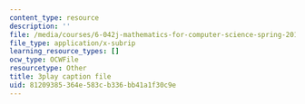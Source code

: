 ```yaml
---
content_type: resource
description: ''
file: /media/courses/6-042j-mathematics-for-computer-science-spring-2015/81209385364e583cb336bb41a1f30c9e_WQHOImO0pX0.vtt
file_type: application/x-subrip
learning_resource_types: []
ocw_type: OCWFile
resourcetype: Other
title: 3play caption file
uid: 81209385-364e-583c-b336-bb41a1f30c9e
---
```

